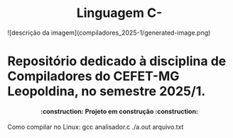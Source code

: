 <h1 align="center"> Linguagem C- </h1>
![descrição da imagem](compiladores_2025-1/generated-image.png)

# Repositório dedicado à disciplina de Compiladores do CEFET-MG Leopoldina, no semestre 2025/1. 

<h4 align="center"> 
    :construction:  Projeto em construção  :construction:
</h4>

Como compilar no Linux:
gcc analisador.c
./a.out arquivo.txt
